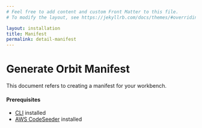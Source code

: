```yaml
---
# Feel free to add content and custom Front Matter to this file.
# To modify the layout, see https://jekyllrb.com/docs/themes/#overriding-theme-defaults

layout: installation
title: Manifest
permalink: detail-manifest
---
```



# Generate Orbit Manifest

This document refers to creating a manifest for your workbench.  
#### Prerequisites
- [CLI](detail-cli) installed
- [AWS CodeSeeder](detail-codeseeder) installed

